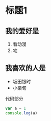 # 标题1

## 我的爱好是
1. 看动漫
2. 宅

## 我喜欢的人是
* 坂田银时
* 小栗旬

代码部分
```javascript
var a = 1
console.log(a)
```